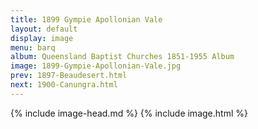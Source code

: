 ```yaml
---
title: 1899 Gympie Apollonian Vale
layout: default
display: image
menu: barq
album: Queensland Baptist Churches 1851-1955 Album
image: 1899-Gympie-Apollonian-Vale.jpg
prev: 1897-Beaudesert.html
next: 1900-Canungra.html
---
```

{% include image-head.md %}
{% include image.html %}